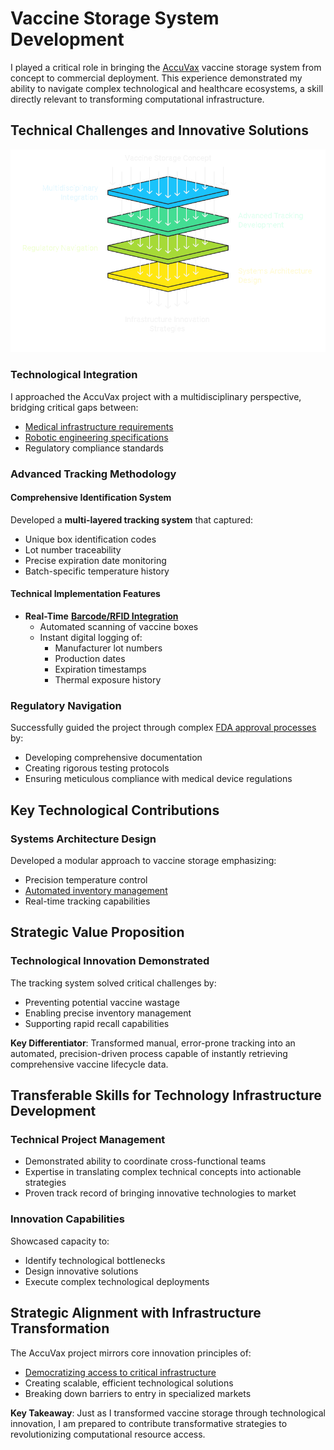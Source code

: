 # Vaccine Storage System Development

I played a critical role in bringing the [AccuVax](../../ENCYCLOPEDIA/OPPORTUNITY_CONES.md) vaccine storage system from concept to commercial deployment. This experience demonstrated my ability to navigate complex technological and healthcare ecosystems, a skill directly relevant to transforming computational infrastructure.

## Technical Challenges and Innovative Solutions

![Vaccine Storage](../../../IMAGES/VACCINE_STORAGE.png)

### **Technological Integration**

I approached the AccuVax project with a multidisciplinary perspective, bridging critical gaps between:

* [Medical infrastructure requirements](../../ENCYCLOPEDIA/JAMES_TAYLOR.md)
* [Robotic engineering specifications](../../ENCYCLOPEDIA/SOCIOECONOMIC_MOBILITY.md)
* Regulatory compliance standards

### **Advanced Tracking Methodology**

#### **Comprehensive Identification System**

Developed a **multi-layered tracking system** that captured:

* Unique box identification codes
* Lot number traceability
* Precise expiration date monitoring
* Batch-specific temperature history

#### **Technical Implementation Features**

* **Real-Time** [**Barcode/RFID Integration**](../../ENCYCLOPEDIA/UNSUPERVISED_SUPERINTELLIGENCE.md)
  * Automated scanning of vaccine boxes
  * Instant digital logging of:
    * Manufacturer lot numbers
    * Production dates
    * Expiration timestamps
    * Thermal exposure history

### **Regulatory Navigation**

Successfully guided the project through complex [FDA approval processes](../../ENCYCLOPEDIA/SINGULARITY.md) by:

* Developing comprehensive documentation
* Creating rigorous testing protocols
* Ensuring meticulous compliance with medical device regulations

## Key Technological Contributions

### **Systems Architecture Design**

Developed a modular approach to vaccine storage emphasizing:

* Precision temperature control
* [Automated inventory management](../../ENCYCLOPEDIA/ONTOLOGICAL_SHOCK.md)
* Real-time tracking capabilities

## Strategic Value Proposition

### **Technological Innovation Demonstrated**

The tracking system solved critical challenges by:

* Preventing potential vaccine wastage
* Enabling precise inventory management
* Supporting rapid recall capabilities

**Key Differentiator**: Transformed manual, error-prone tracking into an automated, precision-driven process capable of instantly retrieving comprehensive vaccine lifecycle data.

## Transferable Skills for Technology Infrastructure Development

### **Technical Project Management**

* Demonstrated ability to coordinate cross-functional teams
* Expertise in translating complex technical concepts into actionable strategies
* Proven track record of bringing innovative technologies to market

### **Innovation Capabilities**

Showcased capacity to:

* Identify technological bottlenecks
* Design innovative solutions
* Execute complex technological deployments

## Strategic Alignment with Infrastructure Transformation

The AccuVax project mirrors core innovation principles of:

* [Democratizing access to critical infrastructure](../../ENCYCLOPEDIA/ACCESSIBILITY.md)
* Creating scalable, efficient technological solutions
* Breaking down barriers to entry in specialized markets

**Key Takeaway**: Just as I transformed vaccine storage through technological innovation, I am prepared to contribute transformative strategies to revolutionizing computational resource access.
